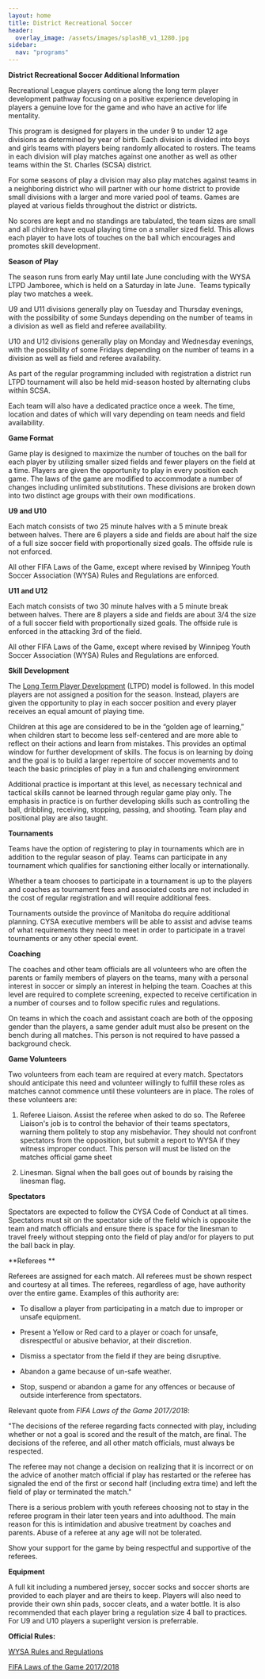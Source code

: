 ```yaml
---
layout: home
title: District Recreational Soccer
header:
  overlay_image: /assets/images/splashB_v1_1280.jpg
sidebar:
  nav: "programs"
---
```

**District Recreational Soccer Additional Information**

Recreational League players continue along the long term player development
pathway focusing on a positive experience developing in players a genuine love
for the game and who have an active for life mentality.

This program is designed for players in the under 9 to under 12 age divisions as
determined by year of birth. Each division is divided into boys and girls teams
with players being randomly allocated to rosters. The teams in each division
will play matches against one another as well as other teams within the St.
Charles (SCSA) district.

For some seasons of play a division may also play matches against teams in a
neighboring district who will partner with our home district to provide small
divisions with a larger and more varied pool of teams. Games are played at
various fields throughout the district or districts.

No scores are kept and no standings are tabulated, the team sizes are small and
all children have equal playing time on a smaller sized field. This allows each
player to have lots of touches on the ball which encourages and promotes skill
development.

**Season of Play**

The season runs from early May until late June concluding with the WYSA LTPD
Jamboree, which is held on a Saturday in late June.  Teams typically play two
matches a week.

U9 and U11 divisions generally play on Tuesday and Thursday evenings, with the
possibility of some Sundays depending on the number of teams in a division as
well as field and referee availability.

U10 and U12 divisions generally play on Monday and Wednesday evenings, with the
possibility of some Fridays depending on the number of teams in a division as
well as field and referee availability.

As part of the regular programming included with registration a district run
LTPD tournament will also be held mid-season hosted by alternating clubs within
SCSA.

Each team will also have a dedicated practice once a week. The time, location
and dates of which will vary depending on team needs and field availability.

**Game Format**

Game play is designed to maximize the number of touches on the ball for each
player by utilizing smaller sized fields and fewer players on the field at a
time. Players are given the opportunity to play in every position each game. The
laws of the game are modified to accommodate a number of changes including
unlimited substitutions. These divisions are broken down into two distinct age
groups with their own modifications.

**U9 and U10**

Each match consists of two 25 minute halves with a 5 minute break between
halves. There are 6 players a side and fields are about half the size of a full
size soccer field with proportionally sized goals. The offside rule is not
enforced.

All other FIFA Laws of the Game, except where revised by Winnipeg Youth Soccer
Association (WYSA) Rules and Regulations are enforced.

**U11 and U12**

Each match consists of two 30 minute halves with a 5 minute break between
halves. There are 8 players a side and fields are about 3/4 the size of a full
soccer field with proportionally sized goals. The offside rule is enforced in
the attacking 3rd of the field.

All other FIFA Laws of the Game, except where revised by Winnipeg Youth Soccer
Association (WYSA) Rules and Regulations are enforced.

**Skill Development**

The [Long Term Player
Development](https://www.canadasoccer.com/files/CSA_2009_W2WC_Brochure_EN.pdf) (LTPD)
model is followed. In this model players are not assigned a position for the
season. Instead, players are given the opportunity to play in each soccer
position and every player receives an equal amount of playing time.

Children at this age are considered to be in the “golden age of learning,” when
children start to become less self-centered and are more able to reflect on
their actions and learn from mistakes. This provides an optimal window for
further development of skills. The focus is on learning by doing and the goal is
to build a larger repertoire of soccer movements and to teach the basic
principles of play in a fun and challenging environment

Additional practice is important at this level, as necessary technical and
tactical skills cannot be learned through regular game play only. The emphasis
in practice is on further developing skills such as controlling the ball,
dribbling, receiving, stopping, passing, and shooting. Team play and positional
play are also taught. 

**Tournaments**

Teams have the option of registering to play in tournaments which are in
addition to the regular season of play. Teams can participate in any tournament
which qualifies for sanctioning either locally or internationally.

Whether a team chooses to participate in a tournament is up to the players and
coaches as tournament fees and associated costs are not included in the cost of
regular registration and will require additional fees.

Tournaments outside the province of Manitoba do require additional planning.
CYSA executive members will be able to assist and advise teams of what
requirements they need to meet in order to participate in a travel tournaments
or any other special event.

**Coaching**

The coaches and other team officials are all volunteers who are often the
parents or family members of players on the teams, many with a personal interest
in soccer or simply an interest in helping the team. Coaches at this level are
required to complete screening, expected to receive certification in a number of
courses and to follow specific rules and regulations.  
  
On teams in which the coach and assistant coach are both of the opposing gender
than the players, a same gender adult must also be present on the bench during
all matches. This person is not required to have passed a background check.

**Game Volunteers**

Two volunteers from each team are required at every match. Spectators should
anticipate this need and volunteer willingly to fulfill these roles as matches
cannot commence until these volunteers are in place. The roles of these
volunteers are:

1.  Referee Liaison. Assist the referee when asked to do so. The Referee
    Liaison's job is to control the behavior of their teams spectators, warning
    them politely to stop any misbehavior. They should not confront spectators
    from the opposition, but submit a report to WYSA if they witness improper
    conduct. This person will must be listed on the matches official game sheet

2.  Linesman. Signal when the ball goes out of bounds by raising the linesman
    flag.

**Spectators**

Spectators are expected to follow the CYSA Code of Conduct at all times.
Spectators must sit on the spectator side of the field which is opposite the
team and match officials and ensure there is space for the linesman to travel
freely without stepping onto the field of play and/or for players to put the
ball back in play.

**Referees **

Referees are assigned for each match. All referees must be shown respect and
courtesy at all times. The referees, regardless of age, have authority over the
entire game. Examples of this authority are:

-   To disallow a player from participating in a match due to improper or unsafe
    equipment.

-   Present a Yellow or Red card to a player or coach for unsafe, disrespectful
    or abusive behavior, at their discretion.

-   Dismiss a spectator from the field if they are being disruptive.

-   Abandon a game because of un-safe weather.

-   Stop, suspend or abandon a game for any offences or because of outside
    interference from spectators.

Relevant quote from *FIFA Laws of the Game 2017/2018*:

"The decisions of the referee regarding facts connected with play, including
whether or not a goal is scored and the result of the match, are final. The
decisions of the referee, and all other match officials, must always be
respected.

The referee may not change a decision on realizing that it is incorrect or on
the advice of another match official if play has restarted or the referee has
signaled the end of the first or second half (including extra time) and left the
field of play or terminated the match."

There is a serious problem with youth referees choosing not to stay in the
referee program in their later teen years and into adulthood. The main reason
for this is intimidation and abusive treatment by coaches and parents. Abuse of
a referee at any age will not be tolerated.

Show your support for the game by being respectful and supportive of the
referees.

**Equipment**

A full kit including a numbered jersey, soccer socks and soccer shorts are
provided to each player and are theirs to keep. Players will also need to
provide their own shin pads, soccer cleats, and a water bottle. It is also
recommended that each player bring a regulation size 4 ball to practices. For U9
and U10 players a superlight version is preferrable.

**Official Rules:**

[WYSA Rules and
Regulations](http://www.winnipegyouthsoccer.com/files/wysa_rules_and_regulations_-_approved_4-26-17_-_website.pdf)  
  
[FIFA Laws of the Game
2017/2018](https://www.fifa.com/mm/Document/FootballDevelopment/Refereeing/02/90/11/67/Lawsofthegame2017-2018-EN_Neutral.pdf)
